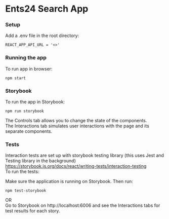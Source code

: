 # Ents24 Search App

### Setup

Add a .env file in the root directory:

```
REACT_APP_API_URL = '<>'
```

### Running the app

To run app in browser:

```
npm start
```

### Storybook

To run the app in Storybook:

```
npm run storybook
```

The Controls tab allows you to change the state of the components.  
The Interactions tab simulates user interactions with the page and its separate components.

### Tests

Interaction tests are set up with storybook testing library (this uses Jest and Testing library in the background)  
https://storybook.js.org/docs/react/writing-tests/interaction-testing  
To run the tests:

Make sure the application is running on Storybook. Then run:

```
npm test-storybook
```

OR  
Go to Storybook on http://localhost:6006 and see the Interactions tabs for test results for each story.
